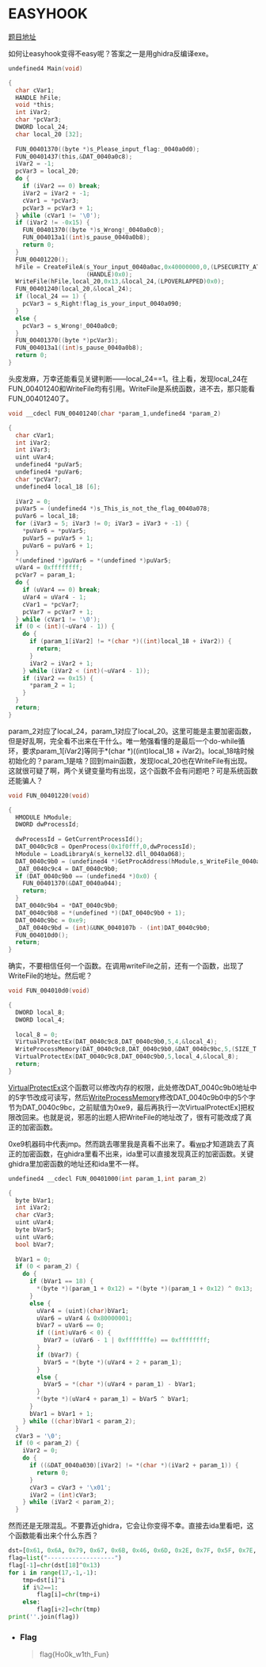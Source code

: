 # EASYHOOK

[题目地址](https://adworld.xctf.org.cn/challenges/details?hash=f88bf119-9935-494f-a774-99cdc439ce07_2)

如何让easyhook变得不easy呢？答案之一是用ghidra反编译exe。

```c
undefined4 Main(void)

{
  char cVar1;
  HANDLE hFile;
  void *this;
  int iVar2;
  char *pcVar3;
  DWORD local_24;
  char local_20 [32];
  
  FUN_00401370((byte *)s_Please_input_flag:_0040a0d0);
  FUN_00401437(this,&DAT_0040a0c8);
  iVar2 = -1;
  pcVar3 = local_20;
  do {
    if (iVar2 == 0) break;
    iVar2 = iVar2 + -1;
    cVar1 = *pcVar3;
    pcVar3 = pcVar3 + 1;
  } while (cVar1 != '\0');
  if (iVar2 != -0x15) {
    FUN_00401370((byte *)s_Wrong!_0040a0c0);
    FUN_004013a1((int)s_pause_0040a0b8);
    return 0;
  }
  FUN_00401220();
  hFile = CreateFileA(s_Your_input_0040a0ac,0x40000000,0,(LPSECURITY_ATTRIBUTES)0x0,2,0x80,
                      (HANDLE)0x0);
  WriteFile(hFile,local_20,0x13,&local_24,(LPOVERLAPPED)0x0);
  FUN_00401240(local_20,&local_24);
  if (local_24 == 1) {
    pcVar3 = s_Right!flag_is_your_input_0040a090;
  }
  else {
    pcVar3 = s_Wrong!_0040a0c0;
  }
  FUN_00401370((byte *)pcVar3);
  FUN_004013a1((int)s_pause_0040a0b8);
  return 0;
}
```

头皮发麻，万幸还能看见关键判断——local_24==1。往上看，发现local_24在FUN_00401240和WriteFile均有引用。WriteFile是系统函数，进不去，那只能看FUN_00401240了。

```c
void __cdecl FUN_00401240(char *param_1,undefined4 *param_2)

{
  char cVar1;
  int iVar2;
  int iVar3;
  uint uVar4;
  undefined4 *puVar5;
  undefined4 *puVar6;
  char *pcVar7;
  undefined4 local_18 [6];
  
  iVar2 = 0;
  puVar5 = (undefined4 *)s_This_is_not_the_flag_0040a078;
  puVar6 = local_18;
  for (iVar3 = 5; iVar3 != 0; iVar3 = iVar3 + -1) {
    *puVar6 = *puVar5;
    puVar5 = puVar5 + 1;
    puVar6 = puVar6 + 1;
  }
  *(undefined *)puVar6 = *(undefined *)puVar5;
  uVar4 = 0xffffffff;
  pcVar7 = param_1;
  do {
    if (uVar4 == 0) break;
    uVar4 = uVar4 - 1;
    cVar1 = *pcVar7;
    pcVar7 = pcVar7 + 1;
  } while (cVar1 != '\0');
  if (0 < (int)(~uVar4 - 1)) {
    do {
      if (param_1[iVar2] != *(char *)((int)local_18 + iVar2)) {
        return;
      }
      iVar2 = iVar2 + 1;
    } while (iVar2 < (int)(~uVar4 - 1));
    if (iVar2 == 0x15) {
      *param_2 = 1;
    }
  }
  return;
}
```

param_2对应了local_24，param_1对应了local_20。这里可能是主要加密函数，但是好乱啊，完全看不出来在干什么。唯一勉强看懂的是最后一个do-while循环，要求param_1[iVar2]等同于*(char *)((int)local_18 + iVar2)。local_18啥时候初始化的？param_1是啥？回到main函数，发现local_20也在WriteFile有出现。这就很可疑了啊，两个关键变量均有出现，这个函数不会有问题吧？可是系统函数还能骗人？

```c
void FUN_00401220(void)

{
  HMODULE hModule;
  DWORD dwProcessId;
  
  dwProcessId = GetCurrentProcessId();
  DAT_0040c9c8 = OpenProcess(0x1f0fff,0,dwProcessId);
  hModule = LoadLibraryA(s_kernel32.dll_0040a068);
  DAT_0040c9b0 = (undefined4 *)GetProcAddress(hModule,s_WriteFile_0040a05c);
  _DAT_0040c9c4 = DAT_0040c9b0;
  if (DAT_0040c9b0 == (undefined4 *)0x0) {
    FUN_00401370(&DAT_0040a044);
    return;
  }
  DAT_0040c9b4 = *DAT_0040c9b0;
  DAT_0040c9b8 = *(undefined *)(DAT_0040c9b0 + 1);
  DAT_0040c9bc = 0xe9;
  _DAT_0040c9bd = (int)&UNK_0040107b - (int)DAT_0040c9b0;
  FUN_004010d0();
  return;
}
```

确实，不要相信任何一个函数。在调用writeFile之前，还有一个函数，出现了WriteFile的地址。然后呢？

```c
void FUN_004010d0(void)

{
  DWORD local_8;
  DWORD local_4;
  
  local_8 = 0;
  VirtualProtectEx(DAT_0040c9c8,DAT_0040c9b0,5,4,&local_4);
  WriteProcessMemory(DAT_0040c9c8,DAT_0040c9b0,&DAT_0040c9bc,5,(SIZE_T *)0x0);
  VirtualProtectEx(DAT_0040c9c8,DAT_0040c9b0,5,local_4,&local_8);
  return;
}
```

[VirtualProtectEx](https://zhidao.baidu.com/question/472172741.html)这个函数可以修改内存的权限，此处修改DAT_0040c9b0地址中的5字节改成可读写，然后[WriteProcessMemory](https://www.cnblogs.com/HeroZearin/articles/2539090.html)修改DAT_0040c9b0中的5个字节为DAT_0040c9bc，之前赋值为0xe9，最后再执行一次VirtualProtectEx]把权限改回来。也就是说，邪恶的出题人把WriteFile的地址改了，很有可能改成了真正的加密函数。

0xe9机器码中代表jmp。然而跳去哪里我是真看不出来了。看[wp](https://blog.csdn.net/xiao__1bai/article/details/119920369)才知道跳去了真正的加密函数，在ghidra里看不出来，ida里可以直接发现真正的加密函数。关键ghidra里加密函数的地址还和ida里不一样。

```c
undefined4 __cdecl FUN_00401000(int param_1,int param_2)

{
  byte bVar1;
  int iVar2;
  char cVar3;
  uint uVar4;
  byte bVar5;
  uint uVar6;
  bool bVar7;
  
  bVar1 = 0;
  if (0 < param_2) {
    do {
      if (bVar1 == 18) {
        *(byte *)(param_1 + 0x12) = *(byte *)(param_1 + 0x12) ^ 0x13;
      }
      else {
        uVar4 = (uint)(char)bVar1;
        uVar6 = uVar4 & 0x80000001;
        bVar7 = uVar6 == 0;
        if ((int)uVar6 < 0) {
          bVar7 = (uVar6 - 1 | 0xfffffffe) == 0xffffffff;
        }
        if (bVar7) {
          bVar5 = *(byte *)(uVar4 + 2 + param_1);
        }
        else {
          bVar5 = *(char *)(uVar4 + param_1) - bVar1;
        }
        *(byte *)(uVar4 + param_1) = bVar5 ^ bVar1;
      }
      bVar1 = bVar1 + 1;
    } while ((char)bVar1 < param_2);
  }
  cVar3 = '\0';
  if (0 < param_2) {
    iVar2 = 0;
    do {
      if ((&DAT_0040a030)[iVar2] != *(char *)(iVar2 + param_1)) {
        return 0;
      }
      cVar3 = cVar3 + '\x01';
      iVar2 = (int)cVar3;
    } while (iVar2 < param_2);
  }
```

然而还是无限混乱。不要靠近ghidra，它会让你变得不幸。直接去ida里看吧，这个函数能看出来个什么东西？

```python
dst=[0x61, 0x6A, 0x79, 0x67, 0x6B, 0x46, 0x6D, 0x2E, 0x7F, 0x5F, 0x7E, 0x2D, 0x53, 0x56, 0x7B, 0x38, 0x6D, 0x4C, 0x6E]
flag=list("-------------------")
flag[-1]=chr(dst[18]^0x13)
for i in range(17,-1,-1):
    tmp=dst[i]^i
    if i%2==1:
        flag[i]=chr(tmp+i)
    else:
        flag[i+2]=chr(tmp)
print(''.join(flag))
```

- ### Flag
  > flag{Ho0k_w1th_Fun}